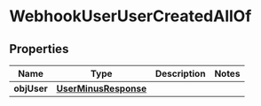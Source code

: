 
# WebhookUserUserCreatedAllOf

## Properties
Name | Type | Description | Notes
------------ | ------------- | ------------- | -------------
**objUser** | [**UserMinusResponse**](UserMinusResponse.md) |  | 



